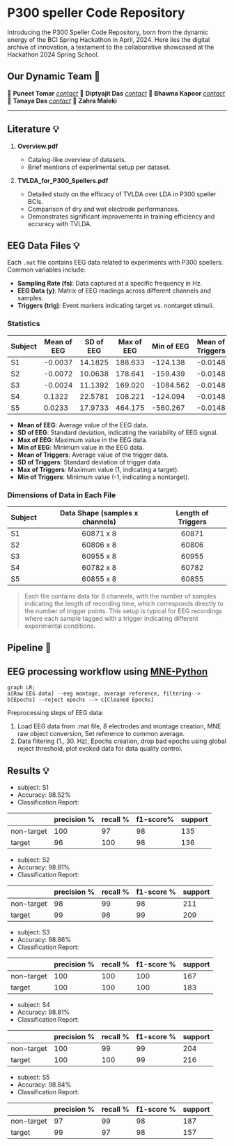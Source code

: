 # P300 speller Code Repository

Introducing the P300 Speller Code Repository, born from the dynamic energy of the BCI Spring Hackathon in April, 2024. Here lies the digital archive of innovation, a testament to the collaborative showcased at the Hackathon 2024 Spring School. 


## Our Dynamic Team 💫

🌟 **Puneet Tomar**  [*contact*](mailto:tomarp@pm.me)
🌟 **Diptyajit Das**  [*contact*](mailto:bmedasdiptyajit@gmail.com) 
🌟 **Bhawna Kapoor**  [*contact*](mailto:bhawnakapoor2001@gmail.com)
🌟 **Tanaya Das**    [*contact*](mailto:tanaya12das@gmail.com)
🌟 **Zahra Maleki**  

___


## Literature 💡
1. **Overview.pdf**
   - Catalog-like overview of datasets.
   - Brief mentions of experimental setup per dataset.

2. **TVLDA_for_P300_Spellers.pdf**
   - Detailed study on the efficacy of TVLDA over LDA in P300 speller BCIs.
   - Comparison of dry and wet electrode performances.
   - Demonstrates significant improvements in training efficiency and accuracy with TVLDA.

## EEG Data Files 💡
Each `.mat` file contains EEG data related to experiments with P300 spellers. Common variables include:
- **Sampling Rate (fs)**: Data captured at a specific frequency in Hz.
- **EEG Data (y)**: Matrix of EEG readings across different channels and samples.
- **Triggers (trig)**: Event markers indicating target vs. nontarget stimuli.

### Statistics

| Subject | Mean of EEG | SD of EEG | Max of EEG | Min of EEG | Mean of Triggers | SD of Triggers | 
|------|-------------|----------------|------------|------------|------------------|---------------------|
| S1   | -0.0037     | 14.1825        | 188.633    | -124.138   | -0.0148          | 0.1396              |
| S2   | -0.0072     | 10.0638        | 178.641    | -159.439   | -0.0148          | 0.1397              | 
| S3   | -0.0024     | 11.1392        | 169.020    | -1084.562  | -0.0148          | 0.1395              |
| S4   | 0.1322      | 22.5781        | 108.221    | -124.094   | -0.0148          | 0.1397              |
| S5   | 0.0233      | 17.9733        | 464.175    | -560.267   | -0.0148          | 0.1396              |

- **Mean of EEG**: Average value of the EEG data.
- **SD of EEG**: Standard deviation, indicating the variability of EEG signal.
- **Max of EEG**: Maximum value in the EEG data.
- **Min of EEG**: Minimum value in the EEG data.
- **Mean of Triggers**: Average value of the trigger data.
- **SD of Triggers**: Standard deviation of trigger data.
- **Max of Triggers**: Maximum value (1, indicating a target).
- **Min of Triggers**: Minimum value (-1, indicating a nontarget).


### Dimensions of Data in Each File

| Subject | Data Shape (samples x channels) | Length of Triggers |
|------|:-------------------------------------:|:--------------------:|
| S1   | 60871 x 8                           | 60871              |
| S2   | 60806 x 8                           | 60806              |
| S3   | 60955 x 8                           | 60955              |
| S4   | 60782 x 8                           | 60782              |
| S5   | 60855 x 8                           | 60855              |

> Each file contains data for 8 channels, with the number of samples indicating the length of recording time, which corresponds directly to the number of trigger points. This setup is typical for EEG recordings where each sample tagged with a trigger indicating different experimental conditions.

## Pipeline 🚀

## EEG processing workflow using [MNE-Python](https://mne.tools/stable/index.html)

```mermaid
graph LR;
a[Raw EEG data] --eeg montage, average reference, filtering--> b[Epochs] --reject epochs --> c[Cleaned Epochs] 

```
Preprocessing steps of EEG data:
1. Load EEG data from .mat file, 8 electrodes and montage creation, MNE raw object conversion, Set reference to common average.  
2. Data filtering (1., 30. Hz), Epochs creation, drop bad epochs using global reject threshold, plot evoked data for data quality control. 






## Results 💡

- subject: S1
- Accuracy: 98.52%
- Classification Report:

|            | precision % | recall % | f1-score%  | support |
|------------|-----------|--------|----------|---------|
| non-target |    100   |  97  |   98   |   135   |
|   target   |    96   |  100  |   98   |   136   |


- subject: S2
- Accuracy: 98.81%
- Classification Report:

|            | precision % | recall % | f1-score % | support |
|------------|-----------|--------|----------|---------|
| non-target |    98   |  99  |   98   |   211   |
|   target   |    99   |  98  |   99   |   209   |


- subject: S3
- Accuracy: 98.86%
- Classification Report:

|            | precision % | recall % | f1-score %| support |
|------------|-----------|--------|----------|---------|
| non-target |    100   |  100  |   100   |   167   |
|   target   |    100   |  100  |   100   |   183   |


- subject: S4
- Accuracy: 98.81%
- Classification Report:

|            | precision % | recall %| f1-score % | support |
|------------|-----------|--------|----------|---------|
| non-target |    100   |  99  |   99   |   204   |
|   target   |    100   |  100  |   99   |   216   |


- subject: S5
- Accuracy: 98.84%
- Classification Report:

|            | precision %| recall % | f1-score % | support |
|------------|-----------|--------|----------|---------|
| non-target |    97   |  99  |   98   |   187   |
|   target   |    99   |  97  |   98   |   157   |



